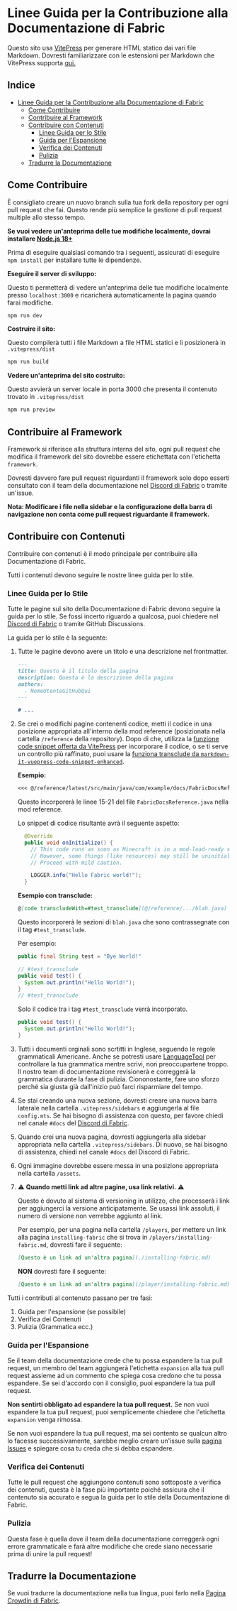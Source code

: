 # Linee Guida per la Contribuzione alla Documentazione di Fabric

Questo sito usa [VitePress](https://vitepress.vuejs.org/) per generare HTML statico dai vari file Markdown. Dovresti familiarizzare con le estensioni per Markdown che VitePress supporta [qui.](https://vitepress.vuejs.org/guide/markdown.html#features)

## Indice

- [Linee Guida per la Contribuzione alla Documentazione di Fabric](#linee-guida-per-la-contribuzione-alla-documentazione-di-fabric)
  - [Come Contribuire](#come-contribuire)
  - [Contribuire al Framework](#contribuire-al-framework)
  - [Contribuire con Contenuti](#contribuire-con-contenuti)
    - [Linee Guida per lo Stile](#linee-guida-per-lo-stile)
    - [Guida per l'Espansione](#guida-per-l-espansione)
    - [Verifica dei Contenuti](#verifica-dei-contenuti)
    - [Pulizia](#pulizia)
  - [Tradurre la Documentazione](#translating-documentation)

## Come Contribuire

È consigliato creare un nuovo branch sulla tua fork della repository per ogni pull request che fai. Questo rende più semplice la gestione di pull request multiple allo stesso tempo.

**Se vuoi vedere un'anteprima delle tue modifiche localmente, dovrai installare [Node.js 18+](https://nodejs.org/en/)**

Prima di eseguire qualsiasi comando tra i seguenti, assicurati di eseguire `npm install` per installare tutte le dipendenze.

**Eseguire il server di sviluppo:**

Questo ti permetterà di vedere un'anteprima delle tue modifiche localmente presso `localhost:3000` e ricaricherà automaticamente la pagina quando farai modifiche.

```bash
npm run dev
```

**Costruire il sito:**

Questo compilerà tutti i file Markdown a file HTML statici e li posizionerà in `.vitepress/dist`

```bash
npm run build
```

**Vedere un'anteprima del sito costruito:**

Questo avvierà un server locale in porta 3000 che presenta il contenuto trovato in `.vitepress/dist`

```bash
npm run preview
```

## Contribuire al Framework

Framework si riferisce alla struttura interna del sito, ogni pull request che modifica il framework del sito dovrebbe essere etichettata con l'etichetta `framework`.

Dovresti davvero fare pull request riguardanti il framework solo dopo esserti consultato con il team della documentazione nel [Discord di Fabric](https://discord.gg/v6v4pMv) o tramite un'issue.

**Nota: Modificare i file nella sidebar e la configurazione della barra di navigazione non conta come pull request riguardante il framework.**

## Contribuire con Contenuti

Contribuire con contenuti è il modo principale per contribuire alla Documentazione di Fabric.

Tutti i contenuti devono seguire le nostre linee guida per lo stile.

### Linee Guida per lo Stile

Tutte le pagine sul sito della Documentazione di Fabric devono seguire la guida per lo stile. Se fossi incerto riguardo a qualcosa, puoi chiedere nel [Discord di Fabric](https://discord.gg/v6v4pMv) o tramite GitHub Discussions.

La guida per lo stile è la seguente:

1. Tutte le pagine devono avere un titolo e una descrizione nel frontmatter.

   ```md
   ---
   title: Questo è il titolo della pagina
   description: Questa è la descrizione della pagina
   authors:
     - NomeUtenteGitHubQui
   ---

   # ...
   ```

2. Se crei o modifichi pagine contenenti codice, metti il codice in una posizione appropriata all'interno della mod reference (posizionata nella cartella `/reference` della repository). Dopo di che, utilizza la [funzione code snippet offerta da VitePress](https://vitepress.dev/guide/markdown#import-code-snippets) per incorporare il codice, o se ti serve un controllo più raffinato, puoi usare la [funziona transclude da `markdown-it-vuepress-code-snippet-enhanced`](https://github.com/fabioaanthony/markdown-it-vuepress-code-snippet-enhanced).

   **Esempio:**

   ```md
   <<< @/reference/latest/src/main/java/com/example/docs/FabricDocsReference.java{15-21 java}
   ```

   Questo incorporerà le linee 15-21 del file `FabricDocsReference.java` nella mod reference.

   Lo snippet di codice risultante avrà il seguente aspetto:

   ```java
     @Override
     public void onInitialize() {
       // This code runs as soon as Minecraft is in a mod-load-ready state.
       // However, some things (like resources) may still be uninitialized.
       // Proceed with mild caution.

       LOGGER.info("Hello Fabric world!");
     }
   ```

   **Esempio con transclude:**

   ```md
   @[code transcludeWith=#test_transclude](@/reference/.../blah.java)
   ```

   Questo incorporerà le sezioni di `blah.java` che sono contrassegnate con il tag `#test_transclude`.

   Per esempio:

   ```java
   public final String test = "Bye World!"

   // #test_transclude
   public void test() {
     System.out.println("Hello World!");
   }
   // #test_transclude
   ```

   Solo il codice tra i tag `#test_transclude` verrà incorporato.

   ```java
   public void test() {
     System.out.println("Hello World!");
   }
   ```

3. Tutti i documenti orginali sono scrtitti in Inglese, seguendo le regole grammaticali Americane. Anche se potresti usare [LanguageTool](https://languagetool.org/) per controllare la tua grammatica mentre scrivi, non preoccupartene troppo. Il nostro team di documentazione revisionerà e correggerà la grammatica durante la fase di pulizia. Ciononostante, fare uno sforzo perché sia giusta già dall'inizio può farci risparmiare del tempo.

4. Se stai creando una nuova sezione, dovresti creare una nuova barra laterale nella cartella `.vitepress/sidebars` e aggiungerla al file `config.mts`. Se hai bisogno di assistenza con questo, per favore chiedi nel canale `#docs` del [Discord di Fabric](https://discord.gg/v6v4pMv).

5. Quando crei una nuova pagina, dovresti aggiungerla alla sidebar appropriata nella cartella `.vitepress/sidebars`. Di nuovo, se hai bisogno di assistenza, chiedi nel canale `#docs` del Discord di Fabric.

6. Ogni immagine dovrebbe essere messa in una posizione appropriata nella cartella `/assets`.

7. ⚠️ **Quando metti link ad altre pagine, usa link relativi.** ⚠️

   Questo è dovuto al sistema di versioning in utilizzo, che processerà i link per aggiungerci la versione anticipatamente. Se usassi link assoluti, il numero di versione non verrebbe aggiunto al link.

   Per esempio, per una pagina nella cartella `/players`, per mettere un link alla pagina `installing-fabric` che si trova in `/players/installing-fabric.md`, dovresti fare il seguente:

   ```md
   [Questo è un link ad un'altra pagina](./installing-fabric.md)
   ```

   **NON** dovresti fare il seguente:

   ```md
   [Questo è un link ad un'altra pagina](/player/installing-fabric.md)
   ```

Tutti i contributi al contenuto passano per tre fasi:

1. Guida per l'espansione (se possibile)
2. Verifica dei Contenuti
3. Pulizia (Grammatica ecc.)

### Guida per l'Espansione

Se il team della documentazione crede che tu possa espandere la tua pull request, un membro del team aggiungerà l'etichetta `expansion` alla tua pull request assieme ad un commento che spiega cosa credono che tu possa espandere. Se sei d'accordo con il consiglio, puoi espandere la tua pull request.

**Non sentirti obbligato ad espandere la tua pull request.** Se non vuoi espandere la tua pull request, puoi semplicemente chiedere che l'etichetta `expansion` venga rimossa.

Se non vuoi espandere la tua pull request, ma sei contento se qualcun altro lo facesse successivamente, sarebbe meglio creare un'issue sulla [pagina Issues](https://github.com/FabricMC/fabric-docs/issues) e spiegare cosa tu creda che si debba espandere.

### Verifica dei Contenuti

Tutte le pull request che aggiungono contenuti sono sottoposte a verifica dei contenuti, questa è la fase più importante poiché assicura che il contenuto sia accurato e segua la guida per lo stile della Documentazione di Fabric.

### Pulizia

Questa fase è quella dove il team della documentazione correggerà ogni errore grammaticale e farà altre modifiche che crede siano necessarie prima di unire la pull request!

## Tradurre la Documentazione

Se vuoi tradurre la documentazione nella tua lingua, puoi farlo nella [Pagina Crowdin di Fabric](https://crowdin.com/project/fabricmc).
